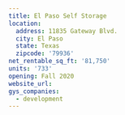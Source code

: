 ```yaml
---
title: El Paso Self Storage
location:
  address: 11835 Gateway Blvd.
  city: El Paso
  state: Texas
  zipcode: '79936'
net_rentable_sq_ft: '81,750'
units: '733'
opening: Fall 2020
website_url:
gys_companies:
  - development
---
```

